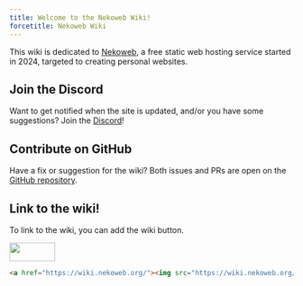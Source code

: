 ```yaml
---
title: Welcome to the Nekoweb Wiki!
forcetitle: Nekoweb Wiki
---
```

This wiki is dedicated to [Nekoweb](/w/nekoweb.html), a free static
web hosting service started in 2024, targeted to creating personal websites.

## Join the Discord

Want to get notified when the site is updated, and/or you have some
suggestions? Join the [Discord](https://discord.gg/f4b4e2Nudk)!

## Contribute on GitHub

Have a fix or suggestion for the wiki? Both issues and PRs are open on the
[GitHub repository](https://github.com/nekowebwiki/wikigen).

## Link to the wiki!

To link to the wiki, you can add the wiki button.

<a href="https://wiki.nekoweb.org/"><img src="https://wiki.nekoweb.org/button.webp" width="81" height="33"></a>

```html
<a href="https://wiki.nekoweb.org/"><img src="https://wiki.nekoweb.org/button.webp" width="81" height="33"></a>
```

